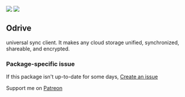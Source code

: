 [![](https://img.shields.io/chocolatey/v/odrive?color=green&label=odrive)](https://chocolatey.org/packages/odrive) [![](https://img.shields.io/chocolatey/dt/odrive)](https://chocolatey.org/packages/odrive)

## Odrive
universal sync client. It makes any cloud storage unified, synchronized, shareable, and encrypted.

### Package-specific issue
If this package isn't up-to-date for some days, [Create an issue](https://github.com/tunisiano187/Chocolatey-packages/issues/new/choose)

Support me on [Patreon](https://www.patreon.com/bePatron?u=39585820)